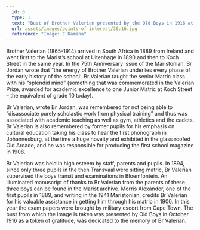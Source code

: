 ```yaml
---
  id: 6
  type: 1
  text: "Bust of Brother Valerian presented by the Old Boys in 1916 at Koch Street (Marist Archive)."
  url: assets/images/points-of-interest/36.16.jpg
  reference: "Image: C Kamana"
---
```

Brother Valerian (1865-1914) arrived in South Africa in 1889 from Ireland and went first to the Marist’s school at Uitenhage in 1890 and then to Koch Street in the same year. In the 75th Anniversary issue of the Maristonian, Br Jordan wrote that “the energy of Brother Valerian underlies every phase of the early history of the school’. Br Valerian taught the senior Matric class with his “splendid mind” (something that was commemorated in the Valerian Prize, awarded for academic excellence to one Junior Matric at Koch Street – the equivalent of grade 10 today).

Br Valerian, wrote Br Jordan, was remembered for not being able to “disassociate purely scholastic work from physical training” and thus was associated with academic teaching as well as gym, athletics and the cadets. Br Valerian is also remembered by former pupils for his emphasis on cultural education taking his class to hear the first phonograph in Johannesburg, at the time a huge novelty and exhibited in the glass roofed Old Arcade, and he was responsible for producing the first school magazine in 1908\.

Br Valerian was held in high esteem by staff, parents and pupils. In 1894, since only three pupils in the then Transvaal were sitting matric, Br Valerian supervised the boys transit and examinations in Bloemfontein. An illuminated manuscript of thanks to Br Valerian from the parents of these three boys can be found in the Marist archive. Morris Alexander, one of the first pupils in 1889, and writing in the 1941 Maristonian, credits Br Valerian for his valuable assistance in getting him through his matric in 1900\. In this year the exam papers were brought by military escort from Cape Town. The bust from which the image is taken was presented by Old Boys in October 1916 as a token of gratitude, was dedicated to the memory of Br Valerian.
        
